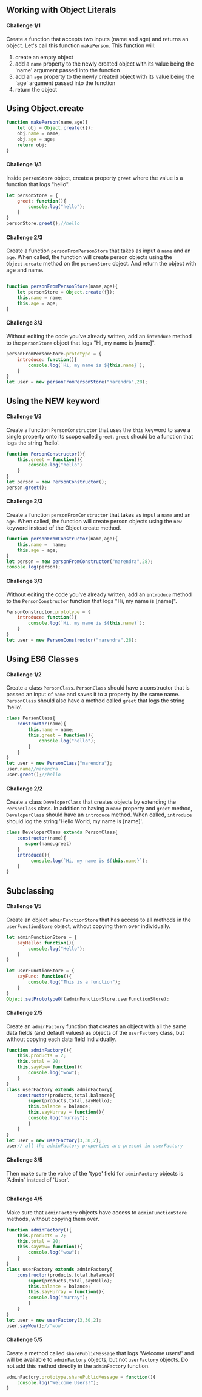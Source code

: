 ## Working with Object Literals

#### Challenge 1/1

Create a function that accepts two inputs (name and age) and returns an object. Let's call this function `makePerson`. This function will:

1. create an empty object
2. add a `name` property to the newly created object with its value being the 'name' argument passed into the function
3. add an `age` property to the newly created object with its value being the 'age' argument passed into the function
4. return the object

## Using Object.create

```js
function makePerson(name,age){
    let obj = Object.create({});
    obj.name = name;
    obj.age = age;
    return obj;
}
```

#### Challenge 1/3

Inside `personStore` object, create a property `greet` where the value is a function that logs "hello".
```js
let personStore = {
    greet: function(){
        console.log("hello");
    }
}
personStore.greet();//hello
```
#### Challenge 2/3

Create a function `personFromPersonStore` that takes as input a `name` and an `age`. When called, the function will create person objects using the `Object.create` method on the `personStore` object. And return the object with age and name.
```js

function personFromPersonStore(name,age){
    let personStore = Object.create({});
    this.name = name;
    this.age = age;
}


```
#### Challenge 3/3

Without editing the code you've already written, add an `introduce` method to the `personStore` object that logs "Hi, my name is [name]".
```js
personFromPersonStore.prototype = {
    introduce: function(){
        console.log(`Hi, my name is ${this.name}`);
    }
}
let user = new personFromPersonStore("narendra",28);
```

## Using the NEW keyword

#### Challenge 1/3

Create a function `PersonConstructor` that uses the `this` keyword to save a single property onto its scope called `greet`. `greet` should be a function that logs the string 'hello'.
```js
function PersonConstructor(){
    this.greet = function(){
        console.log("hello")
    }
}
let person = new PersonConstructor();
person.greet();
```
#### Challenge 2/3

Create a function `personFromConstructor` that takes as input a `name` and an `age`. When called, the function will create person objects using the `new` keyword instead of the Object.create method.
```js
function personFromConstructor(name,age){
    this.name =  name;
    this.age = age;
}
let person = new personFromConstructor("narendra",28);
console.log(person);
```
#### Challenge 3/3

Without editing the code you've already written, add an `introduce` method to the `PersonConstructor` function that logs "Hi, my name is [name]".
```js
PersonConstructor.prototype = {
    introduce: function(){
        console.log(`Hi, my name is ${this.name}`);
    }
}
let user = new PersonConstructor("narendra",28);

```

## Using ES6 Classes

#### Challenge 1/2

Create a class `PersonClass`. `PersonClass` should have a constructor that is passed an input of `name` and saves it to a property by the same name. `PersonClass` should also have a method called `greet` that logs the string 'hello'.
```js
class PersonClass{
    constructor(name){
        this.name = name;
        this.greet = function(){
            console.log("hello");
        }
    }
}
let user = new PersonClass("narendra");
user.name//narendra
user.greet();//hello
```
#### Challenge 2/2

Create a class `DeveloperClass` that creates objects by extending the `PersonClass` class. In addition to having a `name` property and `greet` method, `DeveloperClass` should have an `introduce` method. When called, `introduce` should log the string 'Hello World, my name is [name]'.
```js
class DeveloperClass extends PersonClass{
    constructor(name){
       super(name,greet)
    }
    introduce(){
         console.log(`Hi, my name is ${this.name}`);
    }
} 
```
## Subclassing

#### Challenge 1/5

Create an object `adminFunctionStore` that has access to all methods in the `userFunctionStore` object, without copying them over individually.
```js
let adminFunctionStore = {
    sayHello: function(){
        console.log("Hello");
    }
}

let userFunctionStore = {
    sayFunc: function(){
        console.log("This is a function");
    }
}
Object.setPrototypeOf(adminFunctionStore,userFunctionStore);
```
#### Challenge 2/5

Create an `adminFactory` function that creates an object with all the same data fields (and default values) as objects of the `userFactory` class, but without copying each data field individually.
```js
function adminFactory(){
    this.products = 2;
    this.total = 20;
    this.sayWow= function(){
        console.log("wow");
    }
}
class userFactory extends adminFactory{
    constructor(products,total,balance){
        super(products,total,sayHello);
        this.balance = balance;
        this.sayHurray = function(){
        console.log("hurray");
        }
    }
}
let user = new userFactory(3,30,2);
user// all the adminFactory properties are present in userFactory
```
#### Challenge 3/5

Then make sure the value of the 'type' field for `adminFactory` objects is 'Admin' instead of 'User'.
```js

```
#### Challenge 4/5

Make sure that `adminFactory` objects have access to `adminFunctionStore` methods, without copying them over.
```js
function adminFactory(){
    this.products = 2;
    this.total = 20;
    this.sayWow= function(){
        console.log("wow");
    }
}
class userFactory extends adminFactory{
    constructor(products,total,balance){
        super(products,total,sayHello);
        this.balance = balance;
        this.sayHurray = function(){
        console.log("hurray");
        }
    }
}
let user = new userFactory(3,30,2);
user.sayWow();//"wow"
```
#### Challenge 5/5

Create a method called `sharePublicMessage` that logs 'Welcome users!' and will be available to `adminFactory` objects, but not `userFactory` objects. Do not add this method directly in the `adminFactory` function.
```js
adminFactory.prototype.sharePublicMessage = function(){
    console.log("Welcome Users!");
}
```